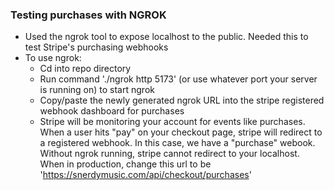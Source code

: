 ### Testing purchases with NGROK

- Used the ngrok tool to expose localhost to the public. Needed this to test Stripe's purchasing webhooks
- To use ngrok:
  - Cd into repo directory
  - Run command './ngrok http 5173' (or use whatever port your server is running on) to start ngrok
  - Copy/paste the newly generated ngrok URL into the stripe registered webhook dashboard for purchases
  - Stripe will be monitoring your account for events like purchases. When a user hits "pay" on your checkout page, stripe will redirect to a registered webhook. In this case, we have a "purchase" webook. Without ngrok running, stripe cannot redirect to your localhost. When in production, change this url to be 'https://snerdymusic.com/api/checkout/purchases'
